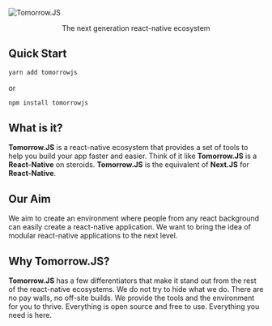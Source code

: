 <p align="center">

![Tomorrow.JS](./.github/TomorrowjsLogo.svg)

</p>
<p align="center">The next generation react-native ecosystem</p>

## Quick Start
```bash
yarn add tomorrowjs
```
or
``` bash
npm install tomorrowjs
```

## What is it?

**Tomorrow.JS** is a react-native ecosystem that provides a set of tools to help you build your app faster and easier. Think of it like **Tomorrow.JS** is a **React-Native** on steroids.
**Tomorrow.JS** is the equivalent of **Next.JS** for **React-Native**.

## Our Aim

We aim to create an environment where people from any react background can easily create a react-native application. We want to bring the idea of modular react-native applications to the next level.

## Why Tomorrow.JS?

**Tomorrow.JS** has a few differentiators that make it stand out from the rest of the react-native ecosystems. We do not try to hide what we do. There are no pay walls, no off-site builds. We provide the tools and the environment for you to thrive. Everything is open source and free to use. Everything you need is here.